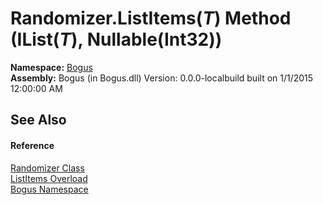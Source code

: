 # Randomizer.ListItems(*T*) Method (IList(*T*), Nullable(Int32))
 

**Namespace:**&nbsp;<a href="N_Bogus">Bogus</a><br />**Assembly:**&nbsp;Bogus (in Bogus.dll) Version: 0.0.0-localbuild built on 1/1/2015 12:00:00 AM

## See Also


#### Reference
<a href="T_Bogus_Randomizer">Randomizer Class</a><br /><a href="Overload_Bogus_Randomizer_ListItems">ListItems Overload</a><br /><a href="N_Bogus">Bogus Namespace</a><br />